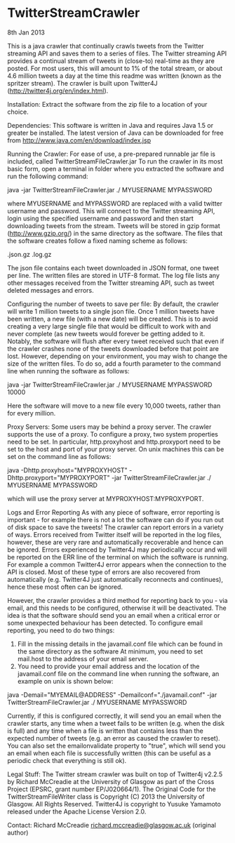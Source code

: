 TwitterStreamCrawler
====================
8th Jan 2013

This is a java crawler that continually crawls tweets from the Twitter streaming API and saves them
to a series of files. The Twitter streaming API provides a continual stream of tweets in (close-to)
real-time as they are posted. For most users, this will amount to 1% of the total stream, or about
4.6 million tweets a day at the time this readme was written (known as the spritzer stream). The
crawler is built upon Twitter4J (http://twitter4j.org/en/index.html).

Installation:
Extract the software from the zip file to a location of your choice.

Dependencies:
This software is written in Java and requires Java 1.5 or greater be installed. The latest version of
Java can be downloaded for free from http://www.java.com/en/download/index.jsp

Running the Crawler:
For ease of use, a pre-prepared runnable jar file is included, called TwitterStreamFileCrawler.jar
To run the crawler in its most basic form, open a terminal in folder where you extracted the software
and run the following command:

java -jar TwitterStreamFileCrawler.jar ./ MYUSERNAME MYPASSWORD

where MYUSERNAME and MYPASSWORD are replaced with a valid twitter username and password. This will
connect to the Twitter streaming API, login using the specified username and password and then start
downloading tweets from the stream. Tweets will be stored in gzip format (http://www.gzip.org/) in
the same directory as the software. The files that the software creates follow a fixed naming scheme
as follows:

<UNIXDateOfFileCreation>.json.gz
<UNIXDateOfFileCreation>.log.gz

The json file contains each tweet downloaded in JSON format, one tweet per line. The written files are
stored in UTF-8 format. The log file lists any other messages received from the Twitter streaming API,
such as tweet deleted messages and errors.
  
Configuring the number of tweets to save per file:
By default, the crawler will write 1 million tweets to a single json file. Once 1 million tweets have been
written, a new file (with a new date) will be created. This is to avoid creating a very large single file
that would be difficult to work with and never complete (as new tweets would forever be getting added to
it. Notably, the software will flush after every tweet received such that even if the crawler crashes none
of the tweets downloaded before that point are lost. However, depending on your environment, you may wish
to change the size of the written files. To do so, add a fourth parameter to the command line when running
the software as follows:

java -jar TwitterStreamFileCrawler.jar ./ MYUSERNAME MYPASSWORD 10000

Here the software will move to a new file every 10,000 tweets, rather than for every million.

Proxy Servers:
Some users may be behind a proxy server. The crawler supports the use of a proxy. To configure a proxy,
two system properties need to be set. In particular, http.proxyhost and http.proxyport need to
be set to the host and port of your proxy server. On unix machines this can be set on the command line as
follows:

java -Dhttp.proxyhost="MYPROXYHOST" -Dhttp.proxyport="MYPROXYPORT" -jar TwitterStreamFileCrawler.jar ./ MYUSERNAME MYPASSWORD

which will use the proxy server at MYPROXYHOST:MYPROXYPORT.

Logs and Error Reporting
As with any piece of software, error reporting is important - for example there is not a lot the software can
do if you run out of disk space to save the tweets! The crawler can report errors in a variety of ways. Errors
received from Twitter itself will be reported in the log files, however, these are very rare and automatically
recoverable and hence can be ignored. Errors experienced by Twitter4J may periodically occur and will be reported
on the ERR line of the terminal on which the software is running. For example a common Twitter4J error appears
when the connection to the API is closed. Most of these type of errors are also recovered from automatically
(e.g. Twitter4J just automatically reconnects and continues), hence these most often can be ignored.

However, the crawler provides a third method for reporting back to you - via email, and this needs to be configured,
otherwise it will be deactivated. The idea is that the software should send you an email when a critical error or some
unexpected behaviour has been detected. To configure email reporting, you need to do two things:

1) Fill in the missing details in the javamail.conf file which can be found in the same directory as the software
At minimum, you need to set mail.host to the address of your email server.
2) You need to provide your email address and the location of the javamail.conf file on the command line when
running the software, an example on unix is shown below:

java -Demail="MYEMAIL@ADDRESS" -Demailconf="./javamail.conf" -jar TwitterStreamFileCrawler.jar ./ MYUSERNAME MYPASSWORD

Currently, if this is configured correctly, it will send you an email when the crawler starts, any time when a tweet fails
to be written (e.g. when the disk is full) and any time when a file is written that contains less than the expected number
of tweets (e.g. an error as caused the crawler to reset). You can also set the emailonvalidate property to "true",
which will send you an email when each file is successfully written (this can be useful as a periodic check that everything
is still ok).

Legal Stuff:
The Twitter stream crawler was built on top of Twitter4j v2.2.5 by Richard McCreadie at the University of Glasgow as part of
the Cross Project (EPSRC, grant number EP/J020664/1). The Original Code for the TwitterStreamFileWriter class is Copyright (C)
2013 the University of Glasgow. All Rights Reserved. Twitter4J is copyright to Yusuke Yamamoto released under the Apache License
Version 2.0.

Contact: Richard McCreadie <richard.mccreadie@glasgow.ac.uk> (original author)



